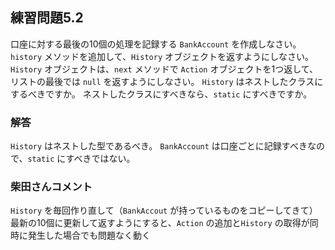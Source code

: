 ## 練習問題5.2

口座に対する最後の10個の処理を記録する `BankAccount` を作成しなさい。
`history` メソッドを追加して、`History` オブジェクトを返すようにしなさい。
`History` オブジェクトは、`next` メソッドで `Action` オブジェクトを1つ返して、リストの最後では `null` を返すようにしなさい。
`History` はネストしたクラスにするべきですか。
ネストしたクラスにすべきなら、`static` にすべきですか。

### 解答

`History` はネストした型であるべき。
`BankAccount` は口座ごとに記録すべきなので、`static` にすべきではない。

### 柴田さんコメント
`History` を毎回作り直して（`BankAccout` が持っているものをコピーしてきて）最新の10個に更新して返すようにすると、`Action` の追加と`History` の取得が同時に発生した場合でも問題なく動く

